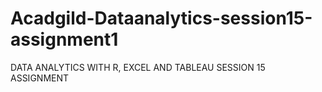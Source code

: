 # Acadgild-Dataanalytics-session15-assignment1
DATA ANALYTICS WITH R, EXCEL AND TABLEAU SESSION 15 ASSIGNMENT 
